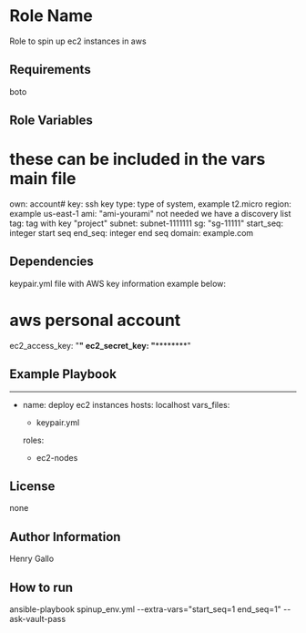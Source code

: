 Role Name
=========

Role to spin up ec2 instances in aws

Requirements
------------
boto

Role Variables
--------------
# these can be included in the vars main file
own: account#
key: ssh key
type: type of system, example t2.micro
region: example us-east-1
ami: "ami-yourami" not needed we have a discovery list
tag: tag with key "project"
subnet: subnet-1111111
sg: "sg-11111"
start_seq: integer start seq
end_seq: integer end seq
domain: example.com

Dependencies
------------
keypair.yml file with AWS key information
example below:
# aws personal account
ec2_access_key: "****************"
ec2_secret_key: "************************"


Example Playbook
----------------
---
- name: deploy ec2 instances
  hosts: localhost
  vars_files:
   - keypair.yml

  roles:
  - ec2-nodes

License
-------
none

Author Information
------------------
Henry Gallo


How to run 
-----------------
ansible-playbook spinup_env.yml --extra-vars="start_seq=1 end_seq=1" --ask-vault-pass
